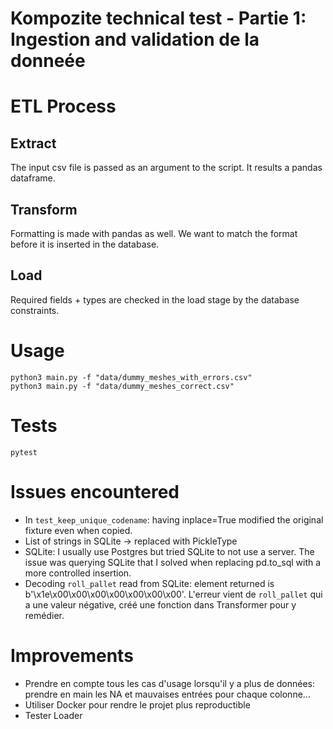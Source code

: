 # Kompozite technical test - Partie 1: Ingestion and validation de la donneée

# ETL Process

## Extract
The input csv file is passed as an argument to the script.
It results a pandas dataframe.

## Transform
Formatting is made with pandas as well. 
We want to match the format before it is inserted in the database.

## Load
Required fields + types are checked in the load stage by the database constraints.

# Usage

```commandline
python3 main.py -f "data/dummy_meshes_with_errors.csv"
python3 main.py -f "data/dummy_meshes_correct.csv"
```

# Tests

```commandline
pytest
```

# Issues encountered

- In `test_keep_unique_codename`: having inplace=True modified the original fixture even when copied.
- List of strings in SQLite -> replaced with PickleType
- SQLite: I usually use Postgres but tried SQLite to not use a server. The issue was querying SQLite that I solved when replacing pd.to_sql with a more controlled insertion.
- Decoding `roll_pallet` read from SQLite: element returned is b'\x1e\x00\x00\x00\x00\x00\x00\x00'. L'erreur vient de `roll_pallet` qui a une valeur négative, créé une fonction dans Transformer pour y remédier.

# Improvements

- Prendre en compte tous les cas d'usage lorsqu'il y a plus de données: prendre en main les NA et mauvaises entrées pour chaque colonne...
- Utiliser Docker pour rendre le projet plus reproductible
- Tester Loader